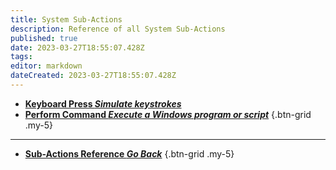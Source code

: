 ```yaml
---
title: System Sub-Actions
description: Reference of all System Sub-Actions
published: true
date: 2023-03-27T18:55:07.428Z
tags: 
editor: markdown
dateCreated: 2023-03-27T18:55:07.428Z
---
```


- [<i class="mdi mdi-keyboard-close primary--text"></i> **Keyboard Press *Simulate keystrokes***](/Sub-Actions/System/Keyboard-Press)
- [<i class="mdi mdi-code-greater-than primary--text"></i> **Perform Command *Execute a Windows program or script***](/Sub-Actions/System/Perform-Command)
{.btn-grid .my-5}

---

- [<i class="mdi mdi-chevron-left"></i>**Sub-Actions Reference *Go Back***](/Sub-Actions)
{.btn-grid .my-5}